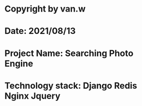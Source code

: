 # Copyright by van.w
# Date: 2021/08/13
# Project Name: Searching Photo Engine
# Technology stack: Django Redis Nginx Jquery
